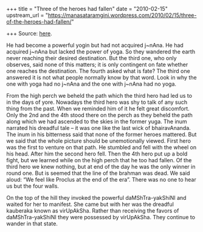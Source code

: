 +++
title = "Three of the heroes had fallen"
date = "2010-02-15"
upstream_url = "https://manasataramgini.wordpress.com/2010/02/15/three-of-the-heroes-had-fallen/"

+++
Source: [here](https://manasataramgini.wordpress.com/2010/02/15/three-of-the-heroes-had-fallen/).

He had become a powerful yogin but had not acquired j\~nAna. He had acquired j\~nAna but lacked the power of yoga. So they wandered the earth never reaching their desired destination. But the third one, who only observes, said none of this matters; it is only contingent on fate whether one reaches the destination. The fourth asked what is fate? The third one answered it is not what people normally know by that word. Look in why the one with yoga had no j\~nAna and the one with j\~nAna had no yoga.

From the high perch we beheld the path which the third hero had led us to in the days of yore. Nowadays the third hero was shy to talk of any such thing from the past. When we reminded him of it he felt great discomfort. Only the 2nd and the 4th stood there on the perch as they beheld the path along which we had ascended to the skies in the former yuga. The inum narrated his dreadful tale – it was one like the last wick of bhairavAnanda. The inum in his bitterness said that none of the former heroes mattered. But we said that the whole picture should be unemotionally viewed. First hero was the first to venture on that path. He stumbled and fell with the wheel on his head. After him the second hero fell. Then the 4th hero put up a bold fight, but we learned while on the high perch that he too had fallen. Of the third hero we knew nothing, but at end of the day he was the only winner in round one. But is seemed that the line of the brahman was dead. We said aloud: “We feel like Proclus at the end of the era”. There was no one to hear us but the four walls.

On the top of the hill they invoked the powerful daMShTra-yakShiNI and waited for her to manifest. She came but with her was the dreadful kauberaka known as virUpAkSha. Rather than receiving the favors of daMShTra-yakShiNI they were possessed by virUpAkSha. They continue to wander in that state.

